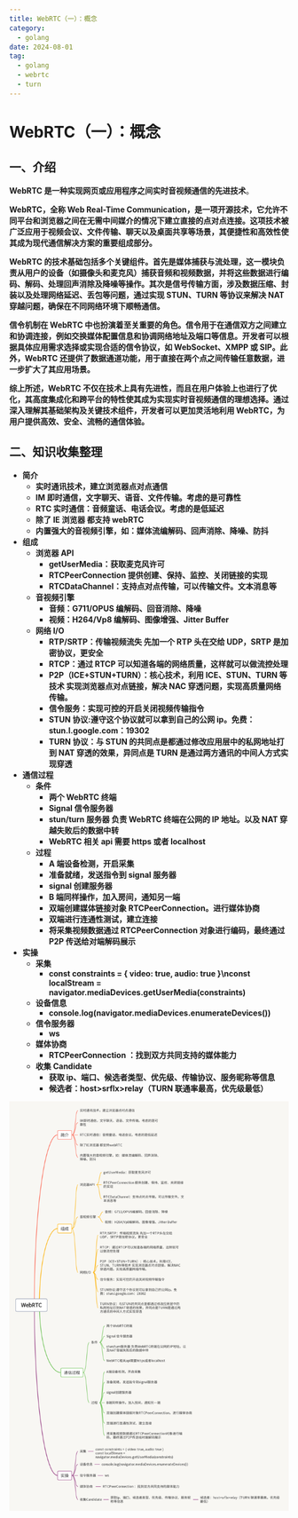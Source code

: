 ```yaml
---
title: WebRTC（一）：概念
category:
  - golang
date: 2024-08-01
tag:
  - golang
  - webrtc
  - turn
---
```


# WebRTC（一）：概念

## 一、介绍

**WebRTC 是一种实现网页或应用程序之间实时音视频通信的先进技术**。

**WebRTC，全称 Web Real-Time Communication，是一项开源技术，它允许不同平台和浏览器之间在无需中间媒介的情况下建立直接的点对点连接。这项技术被广泛应用于视频会议、文件传输、聊天以及桌面共享等场景，其便捷性和高效性使其成为现代通信解决方案的重要组成部分。**

**WebRTC 的技术基础包括多个关键组件。首先是媒体捕获与流处理，这一模块负责从用户的设备（如摄像头和麦克风）捕获音频和视频数据，并将这些数据进行编码、解码、处理回声消除及降噪等操作。其次是信号传输方面，涉及数据压缩、封装以及处理网络延迟、丢包等问题，通过实现 STUN、TURN 等协议来解决 NAT 穿越问题，确保在不同网络环境下顺畅通信。**

**信令机制在 WebRTC 中也扮演着至关重要的角色。信令用于在通信双方之间建立和协调连接，例如交换媒体配置信息和协调网络地址及端口等信息。开发者可以根据具体应用需求选择或实现合适的信令协议，如 WebSocket、XMPP 或 SIP。此外，WebRTC 还提供了数据通道功能，用于直接在两个点之间传输任意数据，进一步扩大了其应用场景。**

**综上所述，WebRTC 不仅在技术上具有先进性，而且在用户体验上也进行了优化，其高度集成化和跨平台的特性使其成为实现实时音视频通信的理想选择。通过深入理解其基础架构及关键技术组件，开发者可以更加灵活地利用 WebRTC，为用户提供高效、安全、流畅的通信体验。**

## 二、知识收集整理

- **简介**
  - **实时通讯技术，建立浏览器点对点通信**
  - **IM 即时通信，文字聊天、语音、文件传输。考虑的是可靠性**
  - **RTC 实时通信：音频童话、电话会议。考虑的是低延迟**
  - **除了 IE 浏览器 都支持 webRTC**
  - **内置强大的音视频引擎，如：媒体流编解码、回声消除、降噪、防抖**
- **组成**
  - **浏览器 API**
    - **getUserMedia：获取麦克风许可**
    - **RTCPeerConnection 提供创建、保持、监控、关闭链接的实现**
    - **RTCDataChannel：支持点对点传输，可以传输文件。文本消息等**
  - **音视频引擎**
    - **音频：G711/OPUS 编解码、回音消除、降噪**
    - **视频：H264/Vp8 编解码、图像增强、Jitter Buffer**
  - **网络 I/O**
    - **RTP/SRTP：传输视频流失 先加一个 RTP 头在交给 UDP，SRTP 是加密协议，更安全**
    - **RTCP：通过 RTCP 可以知道各端的网络质量，这样就可以做流控处理**
    - **P2P（ICE+STUN+TURN）：核心技术，利用 ICE、STUN、TURN 等技术 实现浏览器点对点链接，解决 NAC 穿透问题，实现高质量网络传输。**
    - **信令服务：实现可控的开启关闭视频传输指令**
    - **STUN 协议:遵守这个协议就可以拿到自己的公网 ip。免费：stun.l.google.com：19302**
    - **TURN 协议：与 STUN 的共同点是都通过修改应用层中的私网地址打到 NAT 穿透的效果，异同点是 TURN 是通过两方通讯的中间人方式实现穿透**
- **通信过程**
  - **条件**
    - **两个 WebRTC 终端**
    - **Signal 信令服务器**
    - **stun/turn 服务器 负责 WebRTC 终端在公网的 IP 地址。以及 NAT 穿越失败后的数据中转**
    - **WebRTC 相关 api 需要 https 或者 localhost**
  - **过程**
    - **A 端设备检测，开启采集**
    - **准备就绪，发送指令到 signal 服务器**
    - **signal 创建服务器**
    - **B 端同样操作，加入房间，通知另一端**
    - **双端创建媒体链接对象 RTCPeerConnection。进行媒体协商**
    - **双端进行连通性测试，建立连接**
    - **将采集视频数据通过 RTCPeerConnection 对象进行编码，最终通过 P2P 传送给对端解码展示**
- **实操**
  - **采集**
    - **const constraints = { video: true, audio: true }\nconst localStream = navigator.mediaDevices.getUserMedia(constraints)**
  - **设备信息**
    - **console.log(navigator.mediaDevices.enumerateDevices())**
  - **信令服务器**
    - **ws**
  - **媒体协商**
    - **RTCPeerConnection ：找到双方共同支持的媒体能力**
  - **收集 Candidate**
    - **获取 ip、端口、候选者类型、优先级、传输协议、服务昵称等信息**
    - **候选者：host>srflx>relay（TURN 联通率最高，优先级最低）**

![webRTC](/assets/images/20240801232912391.png)
